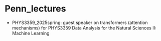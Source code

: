 # Penn_lectures

- PHYS3359_2025spring: guest speaker on transformers (attention mechanisms) for PHYS3359 Data Analysis for the Natural Sciences II: Machine Learning